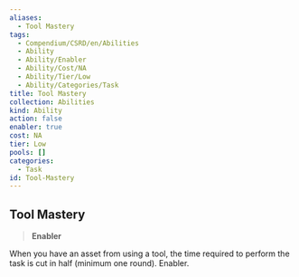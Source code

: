```yaml
---
aliases:
  - Tool Mastery
tags:
  - Compendium/CSRD/en/Abilities
  - Ability
  - Ability/Enabler
  - Ability/Cost/NA
  - Ability/Tier/Low
  - Ability/Categories/Task
title: Tool Mastery
collection: Abilities
kind: Ability
action: false
enabler: true
cost: NA
tier: Low
pools: []
categories:
  - Task
id: Tool-Mastery
---
```

## Tool Mastery    
>**Enabler**  
    
When you have an asset from using a tool, the time required to perform the task is cut in half (minimum one round). Enabler.
